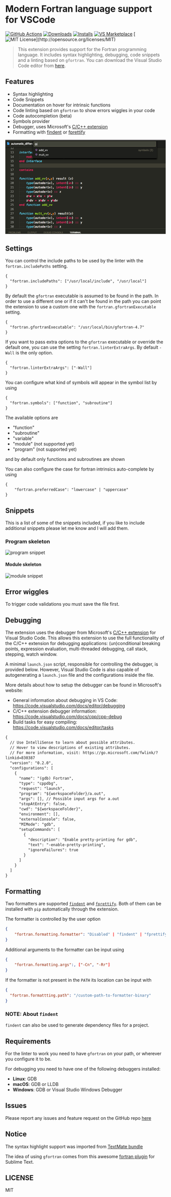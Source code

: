 # Modern Fortran language support for VSCode

[![GitHub Actions](https://github.com/krvajal/vscode-fortran-support/actions/workflows/main.yaml/badge.svg)](https://github.com/krvajal/vscode-fortran-support/actions)
[![Downloads](https://vsmarketplacebadge.apphb.com/downloads-short/krvajalm.linter-gfortran.svg)](https://marketplace.visualstudio.com/items?itemName=krvajalm.linter-gfortran)
[![Installs](https://vsmarketplacebadge.apphb.com/installs/krvajalm.linter-gfortran.svg)](https://marketplace.visualstudio.com/items?itemName=krvajalm.linter-gfortran)
[![VS Marketplace](https://vsmarketplacebadge.apphb.com/version-short/krvajalm.linter-gfortran.svg)](https://marketplace.visualstudio.com/items?itemName=krvajalm.linter-gfortran)
[![MIT License](https://img.shields.io/npm/l/stack-overflow-copy-paste.svg?)](http://opensource.org/licenses/MIT)

> This extension provides support for the Fortran programming language. It includes syntax highlighting, debugging, code snippets and a linting based on `gfortran`. You can download the Visual Studio Code editor from [here](https://code.visualstudio.com/download).

## Features

- Syntax highlighting
- Code Snippets
- Documentation on hover for intrinsic functions
- Code linting based on `gfortran` to show errors wiggles in your code
- Code autocompletion (beta)
- Symbols provider
- Debugger, uses Microsoft's [C/C++ extension](https://github.com/Microsoft/vscode-cpptools)
- Formatting with [findent](https://github.com/gnikit/findent-pypi) or [fprettify](https://github.com/pseewald/fprettify)

![symbol_nav](./doc/symbol_nav.png)

## Settings

You can control the include paths to be used by the linter with the `fortran.includePaths` setting.

```jsonc
{
  "fortran.includePaths": ["/usr/local/include", "/usr/local"]
}
```

By default the `gfortran` executable is assumed to be found in the path. In order to use a different one or if it can't be found in the path you can point the extension to use a custom one with the `fortran.gfortranExecutable` setting.

```jsonc
{
  "fortran.gfortranExecutable": "/usr/local/bin/gfortran-4.7"
}
```

If you want to pass extra options to the `gfortran` executable or override the default one, you can use the setting `fortran.linterExtraArgs`. By default `-Wall` is the only option.

```jsonc
{
  "fortran.linterExtraArgs": ["-Wall"]
}
```

You can configure what kind of symbols will appear in the symbol list by using

```jsonc
{
  "fortran.symbols": ["function", "subroutine"]
}
```

The available options are

- "function"
- "subroutine"
- "variable"
- "module" (not supported yet)
- "program" (not supported yet)

and by default only functions and subroutines are shown

You can also configure the case for fortran intrinsics auto-complete by using

```jsonc
{
    "fortran.preferredCase": "lowercase" | "uppercase"
}
```

## Snippets

This is a list of some of the snippets included, if you like to include additional snippets please let me know and I will add them.

### Program skeleton

![program snippet](https://media.giphy.com/media/OYdq9BKYMOOdy/giphy.gif)

#### Module skeleton

![module snippet](https://media.giphy.com/media/3ohzdUNRuio5FfyF1u/giphy.gif)

## Error wiggles

To trigger code validations you must save the file first.

## Debugging

The extension uses the debugger from Microsoft's
[C/C++ extension](https://github.com/Microsoft/vscode-cpptools)
for Visual Studio Code. This allows this extension to use the full functionality
of the C/C++ extension for debugging applications:
(un)conditional breaking points, expression evaluation, multi-threaded debugging,
call stack, stepping, watch window.

A minimal `launch.json` script, responsible for controlling the debugger, is
provided below. However, Visual Studio Code is also capable of autogenerating
a `launch.json` file and the configurations inside the file.

More details about how to setup the debugger can be found in Microsoft's website:

- General information about debugging in VS Code: <https://code.visualstudio.com/docs/editor/debugging>
- C/C++ extension debugger information: <https://code.visualstudio.com/docs/cpp/cpp-debug>
- Build tasks for easy compiling: <https://code.visualstudio.com/docs/editor/tasks>

```jsonc
{
  // Use IntelliSense to learn about possible attributes.
  // Hover to view descriptions of existing attributes.
  // For more information, visit: https://go.microsoft.com/fwlink/?linkid=830387
  "version": "0.2.0",
  "configurations": [
    {
      "name": "(gdb) Fortran",
      "type": "cppdbg",
      "request": "launch",
      "program": "${workspaceFolder}/a.out",
      "args": [], // Possible input args for a.out
      "stopAtEntry": false,
      "cwd": "${workspaceFolder}",
      "environment": [],
      "externalConsole": false,
      "MIMode": "gdb",
      "setupCommands": [
        {
          "description": "Enable pretty-printing for gdb",
          "text": "-enable-pretty-printing",
          "ignoreFailures": true
        }
      ]
    }
  ]
}
```

## Formatting

Two formatters are supported [`findent`](https://github.com/gnikit/findent-pypi)
and [`fprettify`](https://github.com/pseewald/fprettify). Both of them can be
installed with `pip` automatically through the extension.

The formatter is controlled by the user option

```json
{
    "fortran.formatting.formatter": "Disabled" | "findent" | "fprettify",
}
```

Additional arguments to the formatter can be input using

```json
{
    "fortran.formatting.args":, ["-Cn", "-Rr"]
}
```

If the formatter is not present in the `PATH` its location can be input with

```json
{
  "fortran.formattting.path": "/custom-path-to-formatter-binary"
}
```

### NOTE: About `findent`

`findent` can also be used to generate dependency files for a project.

## Requirements

For the linter to work you need to have `gfortran` on your path, or wherever you configure it to be.

For debugging you need to have one of the following debuggers installed:

- **Linux**: GDB
- **macOS**: GDB or LLDB
- **Windows**: GDB or Visual Studio Windows Debugger

## Issues

Please report any issues and feature request on the GitHub repo [here](https://github.com/krvajalmiguelangel/vscode-fortran-support/issues/new)

## Notice

The syntax highlight support was imported from [TextMate bundle](https://github.com/textmate/fortran.tmbundle)

The idea of using `gfortran` comes from this awesome [fortran plugin](https://github.com/315234/SublimeFortran) for Sublime Text.

## LICENSE

MIT

